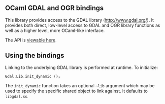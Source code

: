 OCaml GDAL and OGR bindings
---------------------------

This library provides access to the GDAL library (http://www.gdal.org/).  It
provides both direct, low-level access to GDAL and OGR library functions as
well as a higher level, more OCaml-like interface.

The API is [viewable here](http://hcarty.github.io/ocaml-gdal/gdal/index.html).

Using the bindings
------------------

Linking to the underlying GDAL library is performed at runtime.
To initialize:

    Gdal.Lib.init_dynamic ();

The `init_dynamic` function takes an optional `~lib` argument which may be
used to specify the specific shared object to link against.  It defaults to
`libgdal.so`.

